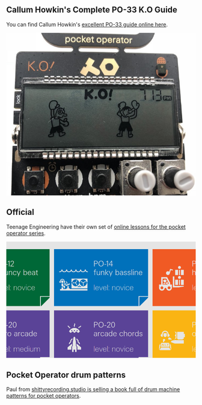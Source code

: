 ## Callum Howkin's Complete PO-33 K.O Guide

You can find Callum Howkin's [excellent PO-33 guide online here](https://medium.com/callumhowkins/the-complete-teenage-engineering-po33-k-o-guide-89d5e2fd6a2a).

[![Callum Howkins PO-33](img/content/callum-howkins-tutorial-po-33.jpg)](https://medium.com/callumhowkins/the-complete-teenage-engineering-po33-k-o-guide-89d5e2fd6a2a)

## Official

Teenage Engineering have their own set of [online lessons for the pocket operator series](https://teenage.engineering/ems#lessons).

[![Pocket Operator lessons and tutorials](img/content/po-online-lessons.png)](https://teenage.engineering/ems#lessons)

## Pocket Operator drum patterns

Paul from [shittyrecording.studio is selling a book full of drum machine patterns for pocket operators](https://shittyrecording.studio/).
